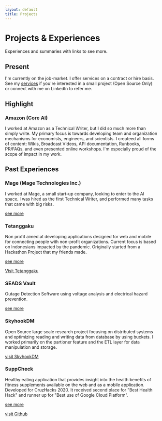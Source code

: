 ```yaml
---
layout: default
title: Projects
---
```

# Projects & Experiences
Experiences and summaries with links to see more.

## Present

I'm currently on the job-market. I offer services on a contract or hire basis. See my [services](hire-me.md) if you're interested in a small project (Open Source Only) or connect with me on LinkedIn to refer me.

## Highlight

### Amazon (Core AI)
I worked at Amazon as a Technical Writer, but I did so much more than simply write. My primary focus is towards developing team and organization mechanisms for economists, engineers, and scientists. I createed all forms of content: Wikis, Broadcast Videos, API documentation, Runbooks, PR/FAQs, and even presented online workshops. I'm especially proud of the scope of impact in my work.

<!-- [see more](projects/Amazon.md) -->

## Past Experiences

### Mage (Mage Technologies Inc.)

I worked at Mage, a small start-up company, looking to enter to the AI space. I was hired as the first Technical Writer, and performed many tasks that came with big risks.

[see more](projects/MageAI.md)

### Tetanggaku
Non profit aimed at developing applications designed for web and mobile for connecting people with non-profit organizations. Current focus is based on Indonesians impacted by the pandemic. Originally started from a Hackathon Project that my friends made.

[see more](projects/Tetanggaku.md)  

[Visit Tetanggaku](https://tetanggaku.com/#/)

### SEADS Vault
Outage Detection Software using voltage analysis and electrical hazard prevention.

[see more](projects/SDP.md)

### SkyhookDM
Open Source large scale research project focusing on distributed systems and optimizing reading and writing data from database by using buckets. I worked primarily on the partioner feature and the ETL layer for data manipulation and storage.

[visit SkyhookDM](https://sites.google.com/view/skyhookdm/home)

### SuppCheck
Healthy eating application that provides insight into the health benefits of fitness supplements available on the web and as a mobile application. Developed for CruzHacks 2020. It received second place for "Best Health Hack" and runner up for "Best use of Google Cloud Platform".

[see more](projects/SuppCheck.md) 

[visit Github](https://github.com/dref11/SuppCheck)

<!-- ### RentMyJunk
A website that aims at reducing the landfill through renting used goods. Deployed using AWS EC2 and Elastic Beanstalk.

[visit Github](https://github.com/ntjandra/cse115a) -->

